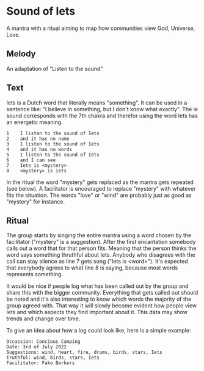 Sound of Iets
=============

A mantra with a ritual aiming to map how communities view God, Universe, Love.


Melody
------

An adaptation of "Listen to the sound"


Text
----

Iets is a Dutch word that literally means "something".
It can be used in a sentence like: "I believe in something, but I don't know what exactly".
The ie sound corresponds with the 7th chakra and therefor using the word Iets has an energetic meaning.

```
1    I listen to the sound of Iets
2    and it has no name
3    I listen to the sound of Iets
4    and it has no words
5    I listen to the sound of Iets
6    and I can see
7    Iets is <mystery>
8    <mystery> is iets
```

In the ritual the word "mystery" gets replaced as the mantra gets repeated (see below).
A facilitator is encouraged to replace "mystery" with whatever fits the situation.
The words "love" or "wind" are probably just as good as "mystery" for instance.


Ritual
------

The group starts by singing the entire mantra using a word chosen by the facilitator ("mystery" is a suggestion).
After the first encantation somebody calls out a word that for that person fits.
Meaning that the person thinks the word says something thruthful about Iets.
Anybody who disagrees with the call can stay silence as line 7 gets song ("Iets is \<word\>").
It's expected that everybody agrees to what line 8 is saying, because most words represents something.

It would be nice if people log what has been called out by the group and share this with the bigger community.
Everything that gets called out should be noted and it's also interesting to know which words the majority of the group agreed with.
That way it will slowly become evident how people view Iets and which aspects they find important about it.
This data may show trends and change over time.

To give an idea about how a log could look like, here is a simple example:

```
Occassion: Concious Camping
Date: 3rd of July 2022
Suggestions: wind, heart, fire, drums, birds, stars, Iets
Truthful: wind, birds, stars, Iets
Facilitator: Fako Berkers
```

